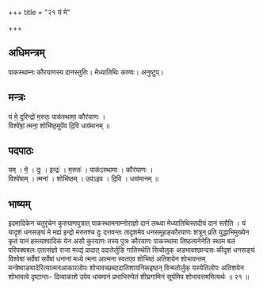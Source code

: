+++
title = "२१ यं मे"

+++
## अधिमन्त्रम्
पाकस्थाम्नः कौरयाणस्य दानस्तुतिः। मेध्यातिथिः काण्वः। अनुष्टुप्।

## मन्त्रः
यं मे॒ दुरिन्द्रो॑ म॒रुतः॒ पाक॑स्थामा॒ कौर॑याणः ।  
विश्वे॑षां॒ त्मना॒ शोभि॑ष्ठ॒मुपे॑व दि॒वि धाव॑मानम् ॥

## पदपाठः
यम् । मे॒ । दुः । इन्द्रः॑ । म॒रुतः॑ । पाक॑ऽस्थामा । कौर॑याणः ।  
विश्वे॑षाम् । त्मना॑ । शोभि॑ष्ठम् । उप॑ऽइव । दि॒वि । धाव॑मानम् ॥

## भाष्यम्
इदमादिकेन चतुरृचेन कुरुयाणपुत्रात् पाकस्थामनाम्नोराज्ञो दानं लब्ध्वा मेध्यातिथिस्तदीयं दानं स्तौति । यं यादृशं धनसङ्घं मे मह्यं इन्द्रो मरुतश्च दुः दत्तवन्तः तादृशमेव धनसमूहङ्कौरयाणः शत्रून् प्रति युद्धाभिमुख्येन कृतं यानं हस्त्यश्वादिकं येन असौ कुरयाणः तस्य पुत्रः कौरयाणः पाकस्थामा तिष्ठत्यनेनेति स्थाम बलं परिपक्वबलः एतत्संज्ञो राजा मत्द्यं प्रादात् ददातेर्लुङि गातिस्थेति सिचोलुक् अडभावश्छान्दसः कीदृशं धनसङ्घं विश्वेषां सर्वेषां सर्वेषां धनानां मध्ये त्मना आत्मना स्वतएव शोभिष्ठं अतिशयेन शोभावन्तम् मन्त्रेष्वाङ्यादेरित्यात्मनआकारलोपः शोभावच्छब्दादातिशायनिकइष्ठन् विन्मतोर्लुक् यस्येतिलोपः अतिशयेन शोभावत्वे दृष्टान्तः- दिव्याकाशे उपेव धावमानं प्रभाभिरुपेतं शीघ्रगामिनं सूर्यमिव शोभावत्तममित्यर्थः ॥ २१ ॥